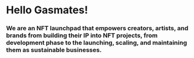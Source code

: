 # Hello Gasmates!
### We are an NFT launchpad that empowers creators, artists, and brands from building their IP into NFT projects, from development phase to the launching, scaling, and maintaining them as sustainable businesses.
